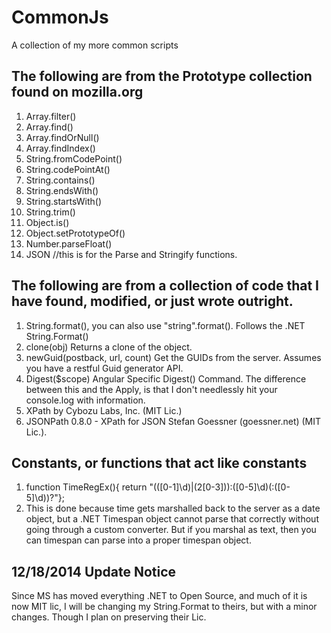 CommonJs
========

A collection of my more common scripts

## The following are from the Prototype collection found on mozilla.org ##

1. Array.filter()
2. Array.find()
3. Array.findOrNull()
4. Array.findIndex()
5. String.fromCodePoint()
6. String.codePointAt()
7. String.contains()
8. String.endsWith()
9. String.startsWith()
10. String.trim()
11. Object.is()
12. Object.setPrototypeOf()
13. Number.parseFloat()
14. JSON //this is for the Parse and Stringify functions.

## The following are from a collection of code that I have found, modified, or just wrote outright. ##
 
1. String.format(), you can also use "string".format(). Follows the .NET String.Format()
2. clone(obj) Returns a clone of the object.
3. newGuid(postback, url, count) Get the GUIDs from the server. Assumes you have a restful Guid generator API.
4. Digest($scope) Angular Specific Digest() Command. The difference between this and the Apply, is that I don't needlessly hit your console.log with information.
5. XPath by Cybozu Labs, Inc. (MIT Lic.)
6. JSONPath 0.8.0 - XPath for JSON Stefan Goessner (goessner.net) (MIT Lic.).
 
## Constants, or functions that act like constants ##
1. function TimeRegEx(){ return "(([0-1]\d)|(2[0-3])):([0-5]\d)(:([0-5]\d))?"};
 1. This is done because time gets marshalled back to the server as a date object, but a .NET Timespan object cannot parse that correctly without going through a custom converter. But if you marshal as text, then you can timespan can parse into a proper timespan object.

## 12/18/2014 Update Notice ## 

Since MS has moved everything .NET to Open Source, and much of it is now MIT lic, I will be changing my String.Format to theirs, but with a minor changes. Though I plan on preserving their Lic.
